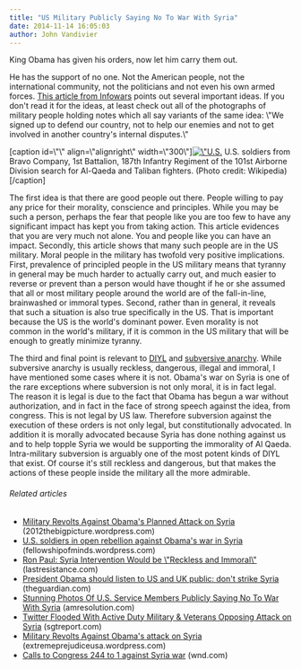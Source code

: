 ```yaml
---
title: "US Military Publicly Saying No To War With Syria"
date: 2014-11-14 16:05:03
author: John Vandivier
---
```




<p>King Obama has given his orders, now let him carry them out.</p><p>He has the support of no one. Not the American people, not the international community, not the politicians and not even his own armed forces. <a href=\"http://www.infowars.com/ididntjoin-stunning-photos-of-u-s-service-members-publicly-saying-no-to-war-with-syria/\">This article from Infowars</a> points out several important ideas. If you don't read it for the ideas, at least check out all of the photographs of military people holding notes which all say variants of the same idea: \"We signed up to defend our country, not to help our enemies and not to get involved in another country's internal disputes.\"</p>[caption id=\"\" align=\"alignright\" width=\"300\"]<a href=\"http://commons.wikipedia.org/wiki/File:Anaconda-helicopter.jpg\" target=\"_blank\"><img class=\"zemanta-img-inserted\" title=\"U.S. soldiers from Bravo Company, 1st Battalio...\" alt=\"U.S. soldiers from Bravo Company, 1st Battalio...\" src=\"http://upload.wikimedia.org/wikipedia/commons/thumb/a/a8/Anaconda-helicopter.jpg/300px-Anaconda-helicopter.jpg\" width=\"300\" height=\"197\" /></a> U.S. soldiers from Bravo Company, 1st Battalion, 187th Infantry Regiment of the 101st Airborne Division search for Al-Qaeda and Taliban fighters. (Photo credit: Wikipedia)[/caption]<p>The first idea is that there are good people out there. People willing to pay any price for their morality, conscience and principles. While you may be such a person, perhaps the fear that people like you are too few to have any significant impact has kept you from taking action. This article evidences that you are very much not alone. You and people like you can have an impact. Secondly, this article shows that many such people are in the US military. Moral people in the military has twofold very positive implications. First, prevalence of principled people in the US military means that tyranny in general may be much harder to actually carry out, and much easier to reverse or prevent than a person would have thought if he or she assumed that all or most military people around the world are of the fall-in-line, brainwashed or immoral types. Second, rather than in general, it reveals that such a situation is also true specifically in the US. That is important because the US is the world's dominant power. Even morality is not common in the world's military, if it is common in the US military that will be enough to greatly minimize tyranny.</p><p>The third and final point is relevant to <a href=\"http://caeconomics.wordpress.com/2013/08/18/do-it-yourself-libertarianism/\">DIYL</a> and <a href=\"http://caeconomics.wordpress.com/2013/08/24/5-routes-to-anarchy/\">subversive anarchy</a>. While subversive anarchy is usually reckless, dangerous, illegal and immoral, I have mentioned some cases where it is not. Obama's war on Syria is one of the rare exceptions where subversion is not only moral, it is in fact legal. The reason it is legal is due to the fact that Obama has begun a war without authorization, and in fact in the face of strong speech against the idea, from congress. This is not legal by US law. Therefore subversion against the execution of these orders is not only legal, but constitutionally advocated. In addition it is morally advocated because Syria has done nothing against us and to help topple Syria we would be supporting the immorality of Al Qaeda. Intra-military subversion is arguably one of the most potent kinds of DIYL that exist. Of course it's still reckless and dangerous, but that makes the actions of these people inside the military all the more admirable.</p><h6 class=\"zemanta-related-title\" style=\"font-size:1em;\">Related articles</h6><ul class=\"zemanta-article-ul\"><li class=\"zemanta-article-ul-li\"><a href=\"http://2012thebigpicture.wordpress.com/2013/09/02/military-revolts-against-obamas-planned-attack-on-syria/\" target=\"_blank\">Military Revolts Against Obama's Planned Attack on Syria</a> (2012thebigpicture.wordpress.com)</li><li class=\"zemanta-article-ul-li\"><a href=\"http://fellowshipofminds.wordpress.com/2013/09/03/u-s-soldiers-in-open-rebellion-against-obamas-war-in-syria/\" target=\"_blank\">U.S. soldiers in open rebellion against Obama's war in Syria</a> (fellowshipofminds.wordpress.com)</li><li class=\"zemanta-article-ul-li\"><a href=\"http://lastresistance.com/3136/ron-paul-syria-intervention-reckless-immoral/\" target=\"_blank\">Ron Paul: Syria Intervention Would be \"Reckless and Immoral\"</a> (lastresistance.com)</li><li class=\"zemanta-article-ul-li\"><a href=\"http://www.theguardian.com/commentisfree/2013/aug/30/obama-opposition-mounting-syria-strike\" target=\"_blank\">President Obama should listen to US and UK public: don't strike Syria</a> (theguardian.com)</li><li class=\"zemanta-article-ul-li\"><a href=\"http://amresolution.com/2013/09/03/stunning-photos-of-u-s-service-members-publicly-saying-no-to-war-with-syria/\" target=\"_blank\">Stunning Photos Of U.S. Service Members Publicly Saying No To War With Syria</a> (amresolution.com)</li><li class=\"zemanta-article-ul-li\"><a href=\"http://sgtreport.com/2013/09/twitter-flooded-with-active-duty-military-veterans-opposing-attack-on-syria/\" target=\"_blank\">Twitter Flooded With Active Duty Military &amp; Veterans Opposing Attack on Syria</a> (sgtreport.com)</li><li class=\"zemanta-article-ul-li\"><a href=\"http://extremeprejudiceusa.wordpress.com/2013/09/02/military-revolts-against-obamas-attack-on-syria/\" target=\"_blank\">Military Revolts Against Obama's attack on Syria</a> (extremeprejudiceusa.wordpress.com)</li><li class=\"zemanta-article-ul-li\"><a href=\"http://www.wnd.com/2013/09/calls-to-congress-244-to-1-against-syria-war/\" target=\"_blank\">Calls to Congress 244 to 1 against Syria war</a> (wnd.com)</li></ul>